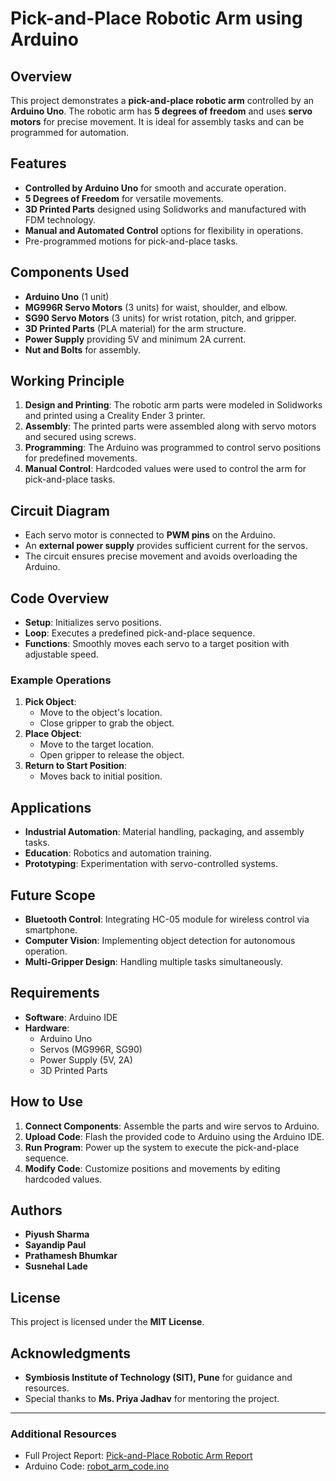 # Pick-and-Place Robotic Arm using Arduino

## Overview
This project demonstrates a **pick-and-place robotic arm** controlled by an **Arduino Uno**. The robotic arm has **5 degrees of freedom** and uses **servo motors** for precise movement. It is ideal for assembly tasks and can be programmed for automation.

## Features
- **Controlled by Arduino Uno** for smooth and accurate operation.
- **5 Degrees of Freedom** for versatile movements.
- **3D Printed Parts** designed using Solidworks and manufactured with FDM technology.
- **Manual and Automated Control** options for flexibility in operations.
- Pre-programmed motions for pick-and-place tasks.

## Components Used
- **Arduino Uno** (1 unit)
- **MG996R Servo Motors** (3 units) for waist, shoulder, and elbow.
- **SG90 Servo Motors** (3 units) for wrist rotation, pitch, and gripper.
- **3D Printed Parts** (PLA material) for the arm structure.
- **Power Supply** providing 5V and minimum 2A current.
- **Nut and Bolts** for assembly.

## Working Principle
1. **Design and Printing**: The robotic arm parts were modeled in Solidworks and printed using a Creality Ender 3 printer.
2. **Assembly**: The printed parts were assembled along with servo motors and secured using screws.
3. **Programming**: The Arduino was programmed to control servo positions for predefined movements.
4. **Manual Control**: Hardcoded values were used to control the arm for pick-and-place tasks.

## Circuit Diagram
- Each servo motor is connected to **PWM pins** on the Arduino.
- An **external power supply** provides sufficient current for the servos.
- The circuit ensures precise movement and avoids overloading the Arduino.

## Code Overview
- **Setup**: Initializes servo positions.
- **Loop**: Executes a predefined pick-and-place sequence.
- **Functions**: Smoothly moves each servo to a target position with adjustable speed.

### Example Operations
1. **Pick Object**:
   - Move to the object's location.
   - Close gripper to grab the object.
2. **Place Object**:
   - Move to the target location.
   - Open gripper to release the object.
3. **Return to Start Position**:
   - Moves back to initial position.

## Applications
- **Industrial Automation**: Material handling, packaging, and assembly tasks.
- **Education**: Robotics and automation training.
- **Prototyping**: Experimentation with servo-controlled systems.

## Future Scope
- **Bluetooth Control**: Integrating HC-05 module for wireless control via smartphone.
- **Computer Vision**: Implementing object detection for autonomous operation.
- **Multi-Gripper Design**: Handling multiple tasks simultaneously.

## Requirements
- **Software**: Arduino IDE
- **Hardware**:
  - Arduino Uno
  - Servos (MG996R, SG90)
  - Power Supply (5V, 2A)
  - 3D Printed Parts

## How to Use
1. **Connect Components**: Assemble the parts and wire servos to Arduino.
2. **Upload Code**: Flash the provided code to Arduino using the Arduino IDE.
3. **Run Program**: Power up the system to execute the pick-and-place sequence.
4. **Modify Code**: Customize positions and movements by editing hardcoded values.

## Authors
- **Piyush Sharma**  
- **Sayandip Paul**  
- **Prathamesh Bhumkar**  
- **Susnehal Lade**  

## License
This project is licensed under the **MIT License**.

## Acknowledgments
- **Symbiosis Institute of Technology (SIT), Pune** for guidance and resources.
- Special thanks to **Ms. Priya Jadhav** for mentoring the project.

---
### Additional Resources
- Full Project Report: [Pick-and-Place Robotic Arm Report](report.pdf)
- Arduino Code: [robot_arm_code.ino](robot_arm_code.ino)

